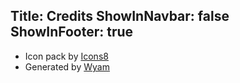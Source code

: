 Title: Credits
ShowInNavbar: false
ShowInFooter: true
---
* Icon pack by [Icons8](https://icons8.com)
* Generated by [Wyam](https://wyam.io)